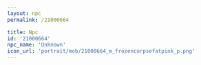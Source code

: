 ```yaml
---
layout: npc
permalink: /21000664

title: Npc
id: '21000664'
npc_name: 'Unknown'
icon_url: 'portrait/mob/21000664_m_frozencorpsefatpink_p.png'
---
```

